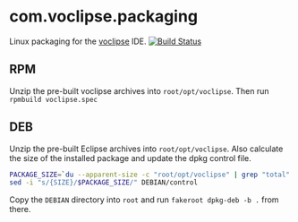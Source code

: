 com.voclipse.packaging
======================

Linux packaging for the [voclipse](http://voclipse.com) IDE. [![Build Status](https://build.vogella.com/ci/view/voclipse/job/C-MASTER-com.voclipse.packaging/badge/icon)](https://build.vogella.com/ci/view/voclipse/job/C-MASTER-com.voclipse.packaging/)

RPM
---

Unzip the pre-built voclipse archives into `root/opt/voclipse`. Then run `rpmbuild voclipse.spec`

DEB
---
Unzip the pre-built Eclipse archives into `root/opt/voclipse`. Also calculate the size of the installed package and update the dpkg control file.

```bash
PACKAGE_SIZE=`du --apparent-size -c "root/opt/voclipse" | grep "total" | awk '{print $1}'`
sed -i "s/{SIZE}/$PACKAGE_SIZE/" DEBIAN/control
```

Copy the `DEBIAN` directory into `root` and run `fakeroot dpkg-deb -b .` from there.